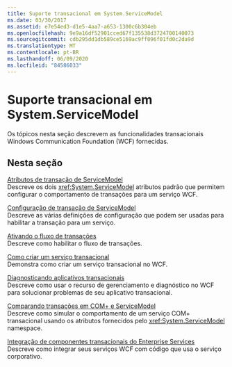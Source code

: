 ```yaml
---
title: Suporte transacional em System.ServiceModel
ms.date: 03/30/2017
ms.assetid: e7e54ed3-d1e5-4aa7-a653-1300c6b304eb
ms.openlocfilehash: 9e9a16df52901cced67f135538d3724700140073
ms.sourcegitcommit: cdb295dd1db589ce5169ac9ff096f01fd0c2da9d
ms.translationtype: MT
ms.contentlocale: pt-BR
ms.lasthandoff: 06/09/2020
ms.locfileid: "84586033"
---
```

# <a name="transactional-support-in-systemservicemodel"></a>Suporte transacional em System.ServiceModel
Os tópicos nesta seção descrevem as funcionalidades transacionais Windows Communication Foundation (WCF) fornecidas.  
  
## <a name="in-this-section"></a>Nesta seção  
 [Atributos de transação de ServiceModel](servicemodel-transaction-attributes.md)  
 Descreve os dois <xref:System.ServiceModel> atributos padrão que permitem configurar o comportamento de transações para um serviço WCF.  
  
 [Configuração de transação de ServiceModel](servicemodel-transaction-configuration.md)  
 Descreve as várias definições de configuração que podem ser usadas para habilitar a transação para um serviço.  
  
 [Ativando o fluxo de transações](enabling-transaction-flow.md)  
 Descreve como habilitar o fluxo de transações.  
  
 [Como criar um serviço transacional](how-to-create-a-transactional-service.md)  
 Demonstra como criar um serviço transacional no WCF.  
  
 [Diagnosticando aplicativos transacionais](diagnosing-transactional-applications.md)  
 Descreve como usar o recurso de gerenciamento e diagnóstico no WCF para solucionar problemas de seu aplicativo transacional.  
  
 [Comparando transações em COM+ e ServiceModel](comparing-transactions-in-com-and-servicemodel.md)  
 Descreve como simular o comportamento de um serviço COM+ transacional usando os atributos fornecidos pelo <xref:System.ServiceModel> namespace.  
  
 [Integração de componentes transacionais do Enterprise Services](integrating-enterprise-services-transactional-components.md)  
 Descreve como integrar seus serviços WCF com código que usa o serviço corporativo.
